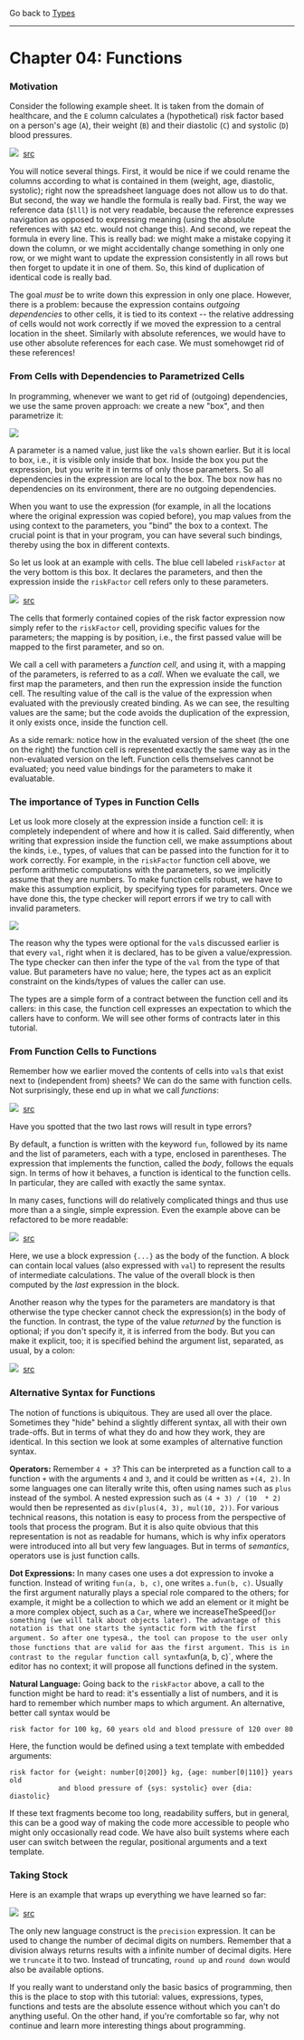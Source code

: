
Go back to [Types](../chapter03_types/index.md)

<hr/>

# Chapter 04: Functions

### Motivation

Consider the following example sheet. It is taken from the domain of healthcare,
and the `E` column calculates a (hypothetical) risk factor based on a person's
age (`A`), their weight (`B`) and their diastolic (`C`) and systolic (`D`) blood
pressures.

![](FunctionCells/ComplexSheet.png)&nbsp;&nbsp;[src](http://127.0.0.1:63320/node?ref=r%3A16d89834-7a42-43f5-ba48-4acec0e1fb39%28chapter04_functions%29%2F6455317040166694580)

You will notice several things. First, it would be nice if we could
rename the columns according to what is contained in them (weight, age,
diastolic, systolic); right now the spreadsheet language does not allow
us to do that. But second, the way we handle the formula is really bad.
First, the way we reference data (`$lll`) is not very readable, because
the reference expresses navigation as opposed to expressing meaning
(using the absolute references with `$A2` etc. would not change this).
And second, we repeat the formula in every line. This is really bad: we
might make a mistake copying it down the column, or we might
accidentally change something in only one row, or we might want to
update the expression consistently in all rows but then forget to update
it in one of them. So, this kind of duplication of identical code is
really bad.

The goal _must_ be to write down this expression in only one place.
However, there is a problem: because the expression contains _outgoing
dependencies_ to other cells, it is tied to its context -- the relative
addressing of cells would not work correctly if we moved the expression
to a central location in the sheet. Similarly with absolute references,
we would have to use other absolute references for each case. We must
somehowget rid of these references!


### From Cells with Dependencies to Parametrized Cells

In programming, whenever we want to get rid of (outgoing) dependencies, we use
the same proven approach: we create a new "box", and then parametrize it:

![](functions.png)

A parameter is a named value, just like the `val`s shown earlier. But it
is local to box, i.e., it is visible only inside that box. Inside the
box you put the expression, but you write it in terms of only those
parameters. So all dependencies in the expression are local to the box.
The box now has no dependencies on its environment, there are no outgoing
dependencies.

When you want to use the expression (for example, in all the locations where
the original expression was copied before), you map values from the using context
to the parameters, you "bind" the box to a context. The crucial point is that in
your program, you can have several such bindings, thereby using the box in
different contexts. 

So let us look at an example with cells. The blue cell labeled `riskFactor` at
the very bottom is this box. It declares the parameters, and then the expression
inside the `riskFactor` cell refers only to these parameters.

![](FunctionCells/ComplexSheetWithParamCell.png)&nbsp;&nbsp;[src](http://127.0.0.1:63320/node?ref=r%3A16d89834-7a42-43f5-ba48-4acec0e1fb39%28chapter04_functions%29%2F6455317040166746748)

The cells that formerly contained copies of the risk factor expression now
simply refer to the `riskFactor` cell, providing specific values for the parameters;
the mapping is by position, i.e., the first passed value will be mapped to the
first parameter, and so on. 

We call a cell with parameters a _function cell_, and using it, with a
mapping of the parameters, is referred to as a _call_. When we evaluate
the call, we first map the parameters, and then run the expression
inside the function cell. The resulting value of the call is the value
of the expression when evaluated with the previously created binding. As
we can see, the resulting values are the same; but the code avoids the
duplication of the expression, it only exists once, inside the function
cell.

As a side remark: notice how in the evaluated version of the sheet (the one
on the right) the function cell is represented exactly the same way as in the
non-evaluated version on the left. Function cells themselves cannot be evaluated;
you need value bindings for the parameters to make it evaluatable. 



### The importance of Types in Function Cells

Let us look more closely at the expression inside a function cell: it is
completely independent of where and how it is called. Said differently,
when writing that expression inside the function cell, we make
assumptions about the kinds, i.e., types, of values that can be passed
into the function for it to work correctly. For example, in the
`riskFactor` function cell above, we perform arithmetic computations
with the parameters, so we implicitly assume that they are numbers. To
make function cells robust, we have to make this assumption explicit, by
specifying types for parameters. Once we have done this, the type
checker will report errors if we try to call with invalid parameters.

![](functionCellError.png)

The reason why the types were optional for the `val`s discussed earlier
is that every `val`, right when it is declared, has to be given a value/expression.
The type checker can then infer the type of the `val` from the type of that
value. But parameters have no value; here, the types act as an explicit
constraint on the kinds/types of values the caller can use. 

The types are a simple form of a contract between the function cell and
its callers: in this case, the function cell expresses an expectation to
which the callers have to conform. We will see other forms of contracts
later in this tutorial.


### From Function Cells to Functions

Remember how we earlier moved the contents of cells into `val`s that
exist next to (independent from) sheets? We can do the same with
function cells. Not surprisingly, these end up in what we call
_functions_:

![](ActualFunction/ComplexSheetWithParamCell2.png)&nbsp;&nbsp;[src](http://127.0.0.1:63320/node?ref=r%3A16d89834-7a42-43f5-ba48-4acec0e1fb39%28chapter04_functions%29%2F6455317040168353366)

Have you spotted that the two last rows will result in type errors?

By default, a function is written with the keyword `fun`, followed by its name and the
list of parameters, each with a type, enclosed in parentheses. The expression that
implements the function, called the _body_, follows the equals sign. In terms of how it behaves, a 
function is identical to the function cells. In particular, they are called with
exactly the same syntax. 		

In many cases, functions will do relatively complicated things and thus
use more than a a single, simple expression. Even the example above can
be refactored to be more readable:

![](ActualFunction/FunctionWithBody.png)&nbsp;&nbsp;[src](http://127.0.0.1:63320/node?ref=r%3A16d89834-7a42-43f5-ba48-4acec0e1fb39%28chapter04_functions%29%2F6455317040168374919)

Here, we use a block expression `{...}` as the body of the function. A
block can contain local values (also expressed with `val`) to represent
the results of intermediate calculations. The value of the overall block
is then computed by the _last_ expression in the block. 

Another reason why the types for the parameters are mandatory is that
otherwise the type checker cannot check the expression(s) in the body of
the function. In contrast, the type of the value _returned_ by the
function is optional; if you don't specify it, it is inferred from the
body. But you can make it explicit, too; it is specified behind the
argument list, separated, as usual, by a colon:

![](ActualFunction/FunctionWithBodyAndType.png)&nbsp;&nbsp;[src](http://127.0.0.1:63320/node?ref=r%3A16d89834-7a42-43f5-ba48-4acec0e1fb39%28chapter04_functions%29%2F6455317040168458553)
	
	

### Alternative Syntax for Functions

The notion of functions is ubiquitous. They are used all over the place.
Sometimes they "hide" behind a slightly different syntax, all with their
own trade-offs. But in terms of what they do and how they work, they are
identical. In this section we look at some examples of alternative function
syntax.

**Operators:** Remember `4 + 3`? This can be interpreted as a function
call to a function `+` with the arguments `4` and `3`, and it could be
written as `+(4, 2)`. In
some languages one can literally write this, often using names such as
`plus` instead of the symbol. A nested expression such as 
`(4 + 3) / (10 	* 2)` would then be represented as `div(plus(4, 3), mul(10, 2))`. 
For various technical reasons, this notation is easy to process from the
perspective of tools that process the program. But it is also quite
obvious that this representation is not as readable for humans, which is
why infix operators were introduced into all but very few languages. But
in terms of _semantics_, operators use is just function calls.


**Dot Expressions:** In many cases one uses a dot expression to invoke a
function. Instead of writing `fun(a, b, c)`, one writes `a.fun(b, c)`.
Usually the first argument naturally plays a special role compared to
the others; for example, it might be a collection to which we add an
element or it might be a more complex object, such as a `Car`, where we
increaseTheSpeed()` or something (we will talk about objects later). The
advantage of this notation is that one starts the syntactic form with
the first argument. So after one types `a.`, the tool can propose to the
user only those functions that are valid for `a` as the first argument.
This is in contrast to the regular function call syntax `fun(a, b, c)`,
where the editor has no context; it will propose all functions defined
in the system.


**Natural Language:** Going back to the `riskFactor` above, a call to the function
might be hard to read: it's essentially a list of numbers, and it is hard to remember
which number maps to which argument. An alternative, better call syntax would be 

    risk factor for 100 kg, 60 years old and blood pressure of 120 over 80

Here, the function would be defined using a text template with embedded arguments:
  
    risk factor for {weight: number[0|200]} kg, {age: number[0|110]} years old 
                and blood pressure of {sys: systolic} over {dia: diastolic}

If these text fragments become too long, readability suffers, but in
general, this can be a good way of making the code more accessible to
people who might only occasionally read code. We have also built systems
where each user can switch between the regular, positional arguments and
a text template.


### Taking Stock

Here is an example that wraps up everything we have learned so far:

![](WhereAreWe/ComplexExample.png)&nbsp;&nbsp;[src](http://127.0.0.1:63320/node?ref=r%3A16d89834-7a42-43f5-ba48-4acec0e1fb39%28chapter04_functions%29%2F6455317040168536890)

The only new language construct is the `precision` expression. It can be
used to change the number of decimal digits on numbers. Remember that a
division always returns results with a infinite number of decimal digits.
Here we `truncate` it to two. Instead of truncating, `round up` and
`round down` would also be available options.

If you really want to understand only the basic basics of programming,
then this is the place to stop with this tutorial: values, expressions,
types, functions and tests are the absolute essence without which you
can't do anything useful. On the other hand, if you're comfortable so
far, why not continue and learn more interesting things about
programming.
